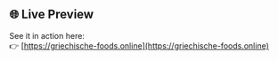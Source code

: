 ## 🌐 Live Preview

See it in action here:  
👉 [https://griechische-foods.online](https://griechische-foods.online)
